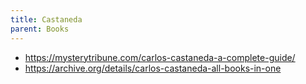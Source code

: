 ```yaml
---
title: Castaneda
parent: Books
---
```


- https://mysterytribune.com/carlos-castaneda-a-complete-guide/
- https://archive.org/details/carlos-castaneda-all-books-in-one
